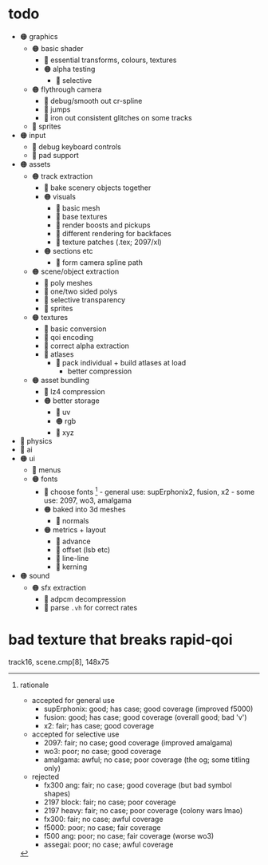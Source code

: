 # todo

- 🟠 graphics
    - 🟠 basic shader
        - 🔘 essential transforms, colours, textures
        - 🟠 alpha testing
            - 🔴 selective
    - 🟠 flythrough camera
        - 🔘 debug/smooth out cr-spline
        - 🔴 jumps
        - 🔴 iron out consistent glitches on some tracks
    - 🔘 sprites
- 🟠 input
    - 🔘 debug keyboard controls
    - 🔴 pad support
- 🟠 assets
    - 🟠 track extraction
        - 🔴 bake scenery objects together
        - 🟠 visuals
            - 🔘 basic mesh
            - 🔘 base textures
            - 🔴 render boosts and pickups
            - 🔴 different rendering for backfaces
            - 🔴 texture patches (.tex; 2097/xl)
        - 🟠 sections etc
            - 🔘 form camera spline path
    - 🟠 scene/object extraction
        - 🔘 poly meshes
        - 🔴 one/two sided polys
        - 🔴 selective transparency
        - 🔘 sprites
    - 🟠 textures
        - 🔘 basic conversion
        - 🔘 qoi encoding
        - 🔴 correct alpha extraction
        - 🔘 atlases
            - 🔘 pack individual + build atlases at load
                - better compression
    - 🟠 asset bundling
        - 🔘 lz4 compression
        - 🟠 better storage
            - 🔘 uv
            - 🟠 rgb
            - 🔴 xyz
- 🔴 physics
- 🔴 ai
- 🟠 ui
    - 🔴 menus
    - 🟠 fonts
        - 🔘 choose fonts [^1]
                - general use: supErphonix2, fusion, x2
                - some use: 2097, wo3, amalgama
        - 🟠 baked into 3d meshes
            - 🔴 normals
        - 🟠 metrics + layout
            - 🔘 advance
            - 🔴 offset (lsb etc)
            - 🔴 line-line
            - 🔴 kerning
- 🟠 sound
    - 🟠 sfx extraction
        - 🔘 adpcm decompression
        - 🔴 parse `.vh` for correct rates

[^1]: rationale
    - accepted for general use
        - supErphonix: good; has case; good coverage (improved f5000)
        - fusion:      good; has case; good coverage (overall good; bad 'v')
        - x2:          fair; has case; good coverage
    - accepted for selective use
        - 2097:     fair;  no case; good coverage (improved amalgama)
        - wo3:      poor;  no case; good coverage
        - amalgama: awful; no case; poor coverage (the og; some titling only)
    - rejected
        - fx300 ang:  fair; no case; good coverage (but bad symbol shapes)
        - 2197 block: fair; no case; poor coverage
        - 2197 heavy: fair; no case; poor coverage (colony wars lmao)
        - fx300:      fair; no case; awful coverage
        - f5000:      poor; no case; fair coverage
        - f500 ang:   poor; no case; fair coverage (worse wo3)
        - assegai:    poor; no case; awful coverage

# bad texture that breaks rapid-qoi

track16, scene.cmp[8], 148x75

